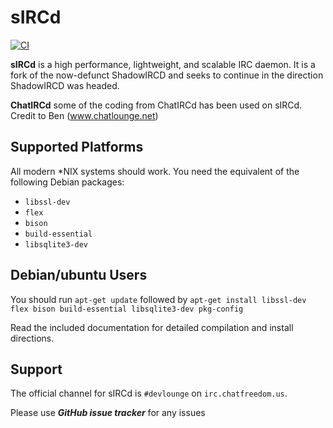 # sIRCd
[![CI](https://github.com/CustomIRCd/sIRCd/actions/workflows/ci.yml/badge.svg)](https://github.com/CustomIRCd/sIRCd/actions/workflows/ci.yml)

**sIRCd** is a high performance, lightweight, and scalable
IRC daemon. It is a fork of the now-defunct ShadowIRCD and seeks to continue in
the direction ShadowIRCD was headed.

**ChatIRCd**
some of the coding from ChatIRCd has been used on sIRCd. Credit to Ben (www.chatlounge.net)

## Supported Platforms

All modern \*NIX systems should work. You need the equivalent of the following
Debian packages:

 - `libssl-dev`
 - `flex`
 - `bison`
 - `build-essential`
 - `libsqlite3-dev`

## Debian/ubuntu Users

You should run `apt-get update` followed by `apt-get install libssl-dev flex bison build-essential libsqlite3-dev pkg-config`

Read the included documentation for detailed compilation and install
directions.

## Support

The official channel for sIRCd is `#devlounge` on
`irc.chatfreedom.us`. 

Please use ***GitHub issue tracker*** for any issues
